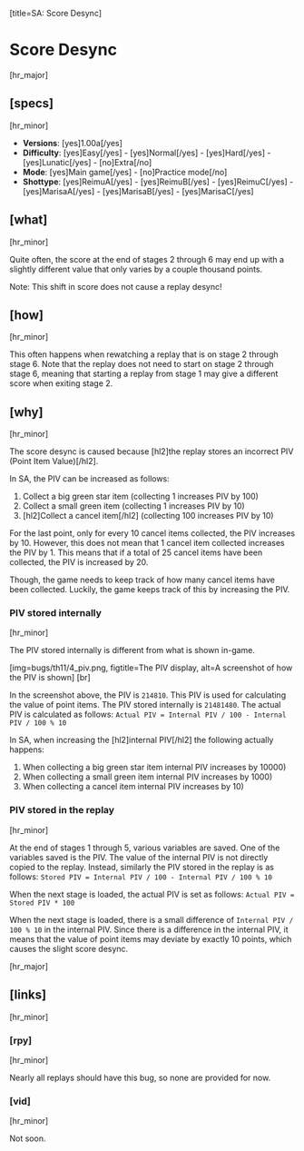 [title=SA: Score Desync]
# Score Desync
[hr_major]

## [specs]
[hr_minor]  

* **Versions**: [yes]1.00a[/yes] 
* **Difficulty**: [yes]Easy[/yes] - [yes]Normal[/yes] - [yes]Hard[/yes] - [yes]Lunatic[/yes] - [no]Extra[/no]
* **Mode**: [yes]Main game[/yes] - [no]Practice mode[/no]
* **Shottype**: [yes]ReimuA[/yes] - [yes]ReimuB[/yes] - [yes]ReimuC[/yes] - [yes]MarisaA[/yes] - [yes]MarisaB[/yes] - [yes]MarisaC[/yes]

## [what]
[hr_minor]

Quite often, the score at the end of stages 2 through 6 may end up with a slightly different value that only varies by a couple thousand points. 

Note: This shift in score does not cause a replay desync!

## [how]
[hr_minor]

This often happens when rewatching a replay that is on stage 2 through stage 6. Note that the replay does not need to start on stage 2 through stage 6, meaning that starting a replay from stage 1 may give a different score when exiting stage 2.

## [why]
[hr_minor]

The score desync is caused because [hl2]the replay stores an incorrect PIV (Point Item Value)[/hl2].

In SA, the PIV can be increased as follows:
1. Collect a big green star item (collecting 1 increases PIV by 100)
2. Collect a small green item (collecting 1 increases PIV by 10)
3. [hl2]Collect a cancel item[/hl2] (collecting 100 increases PIV by 10)

For the last point, only for every 10 cancel items collected, the PIV increases by 10. However, this does not mean that 1 cancel item collected increases the PIV by 1. This means that if a total of 25 cancel items have been collected, the PIV is increased by 20.

Though, the game needs to keep track of how many cancel items have been collected. Luckily, the game keeps track of this by increasing the PIV.

### PIV stored internally
[hr_minor]

The PIV stored internally is different from what is shown in-game.

[img=bugs/th11/4_piv.png, figtitle=The PIV display, alt=A screenshot of how the PIV is shown] [br]

In the screenshot above, the PIV is ``214810``. This PIV is used for calculating the value of point items. The PIV stored internally is ``21481480``. The actual PIV is calculated as follows: ``Actual PIV = Internal PIV / 100 - Internal PIV / 100 % 10``

In SA, when increasing the [hl2]internal PIV[/hl2] the following actually happens:
1. When collecting a big green star item internal PIV increases by 10000)
2. When collecting a small green item internal PIV increases by 1000)
3. When collecting a cancel item internal PIV increases by 10)

### PIV stored in the replay
[hr_minor]

At the end of stages 1 through 5, various variables are saved. One of the variables saved is the PIV. 
The value of the internal PIV is not directly copied to the replay. Instead, similarly the PIV stored in the replay is as follows: ``Stored PIV = Internal PIV / 100 - Internal PIV / 100 % 10``

When the next stage is loaded, the actual PIV is set as follows: ``Actual PIV = Stored PIV * 100``

When the next stage is loaded, there is a small difference of ``Internal PIV / 100 % 10`` in the internal PIV. Since there is a difference in the internal PIV, it means that the value of point items may deviate by exactly 10 points, which causes the slight score desync.

[hr_major]
## [links]
[hr_minor]
### [rpy]
[hr_minor]

Nearly all replays should have this bug, so none are provided for now.

### [vid]
[hr_minor]

Not soon.
